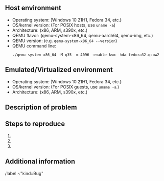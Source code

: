<!--
This is the upstream QEMU issue tracker.

Before submitting a bug, please attempt to reproduce your problem using
the latest development version of QEMU obtained from
https://gitlab.com/qemu-project/qemu/.

QEMU generally supports the last two releases advertised via
https://www.qemu.org/. Problems with distro-packaged versions of QEMU
older than this should be reported to the distribution instead.

See https://www.qemu.org/contribute/report-a-bug/ for guidance.
-->

## Host environment
 - Operating system: (Windows 10 21H1, Fedora 34, etc.)
 - OS/kernel version: (For POSIX hosts, use `uname -a`)
 - Architecture: (x86, ARM, s390x, etc.)
 - QEMU flavor: (qemu-system-x86_64, qemu-aarch64, qemu-img, etc.)
 - QEMU version: (e.g. `qemu-system-x86_64 --version`)
 - QEMU command line:
   <!--
   Give the smallest, complete command line that exhibits the problem.

   If you are using libvirt, virsh, or vmm, you can likely find the QEMU
   command line arguments in /var/log/libvirt/qemu/$GUEST.log.
   -->
   ```
   ./qemu-system-x86_64 -M q35 -m 4096 -enable-kvm -hda fedora32.qcow2
   ```

## Emulated/Virtualized environment
 - Operating system: (Windows 10 21H1, Fedora 34, etc.)
 - OS/kernel version: (For POSIX guests, use `uname -a`.)
 - Architecture: (x86, ARM, s390x, etc.)


## Description of problem
<!-- Describe the problem, including any error/crash messages seen. -->

## Steps to reproduce
1.
2.
3.


## Additional information

<!--
Attach logs, stack traces, screenshots, etc. Compress the files if necessary.
If using libvirt, libvirt logs and XML domain information may be relevant.

See https://qemu-project.gitlab.io/qemu/devel/tracing.html on how to
configure additional QEMU logging.
-->

<!--
The line below ensures that proper tags are added to the issue.
Please do not remove it.
-->
/label ~"kind::Bug"
